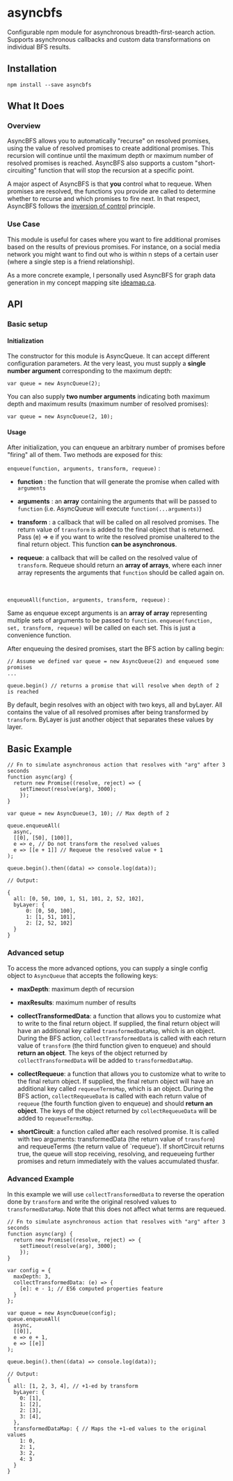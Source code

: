 # asyncbfs
Configurable npm module for asynchronous breadth-first-search action. Supports asynchronous callbacks and custom data transformations on individual BFS results.

## Installation

`npm install --save asyncbfs`

## What It Does

### Overview

AsyncBFS allows you to automatically "recurse" on resolved promises, using the value of resolved promises to create additional promises. This recursion will continue until the maximum depth or maximum number of resolved promises is reached. AsyncBFS also supports a custom "short-circuiting" function that will stop the recursion at a specific point.

A major aspect of AsyncBFS is that **you** control what to requeue. When promises are resolved, the functions you provide are called to determine whether to recurse and which promises to fire next. In that respect, AsyncBFS follows the [inversion of control](https://en.wikipedia.org/wiki/Inversion_of_control) principle.

### Use Case

This module is useful for cases where you want to fire additional promises based on the results of previous promises. For instance, on a social media network you might want to find out who is within n steps of a certain user (where a single step is a friend relationship).

As a more concrete example, I personally used AsyncBFS for graph data generation in my concept mapping site [ideamap.ca](http://ideamap.ca).

## API

### Basic setup

#### Initialization

The constructor for this module is AsyncQueue. It can accept different configuration parameters. At the very least, you must supply a **single number argument** corresponding to the maximum depth:

`var queue = new AsyncQueue(2);`

You can also supply **two number arguments** indicating both maximum depth and maximum results (maximum number of resolved promises):

`var queue = new AsyncQueue(2, 10);`
   <br/>

#### Usage

After initialization, you can enqueue an arbitrary number of promises before "firing" all of them. Two methods are exposed for this:

`enqueue(function, arguments, transform, requeue)` :

  - **function** : the function that will generate the promise when called with `arguments`
  
  - **arguments** : an **array** containing the arguments that will be passed to `function` (i.e. AsyncQueue will execute `function(...arguments)`)
  
  - **transform** : a callback that will be called on all resolved promises. The return value of `transform` is added to the final object that is returned. Pass (e) => e if you want to write the resolved promise unaltered to the final return object. This function **can be asynchronous**.
  
  - **requeue**: a callback that will be called on the resolved value of `transform`. Requeue should return an **array of arrays**, where each inner array represents the arguments that `function` should be called again on.
   <br/>
   
`enqueueAll(function, arguments, transform, requeue)` :

Same as enqueue except arguments is an **array of array** representing multiple sets of arguments to be passed to `function`. `enqueue(function, set, transform, requeue)` will be called on each set. This is just a convenience function.
  <br/>
  

After enqueuing the desired promises, start the BFS action by calling begin:

```
// Assume we defined var queue = new AsyncQueue(2) and enqueued some promises
...

queue.begin() // returns a promise that will resolve when depth of 2 is reached
```

By default, begin resolves with an object with two keys, all and byLayer. All contains the value of all resolved promises after being transformed by `transform`. ByLayer is just another object that separates these values by layer.

## Basic Example

```
// Fn to simulate asynchronous action that resolves with "arg" after 3 seconds
function async(arg) {
  return new Promise((resolve, reject) => {
    setTimeout(resolve(arg), 3000);
    });
}

var queue = new AsyncQueue(3, 10); // Max depth of 2

queue.enqueueAll(
  async,
  [[0], [50], [100]],
  e => e, // Do not transform the resolved values
  e => [[e + 1]] // Requeue the resolved value + 1
);

queue.begin().then((data) => console.log(data));

// Output:

{
  all: [0, 50, 100, 1, 51, 101, 2, 52, 102],
  byLayer: {
      0: [0, 50, 100],
      1: [1, 51, 101],
      2: [2, 52, 102]
  }
}

```

### Advanced setup

To access the more advanced options, you can supply a single config object to `AsyncQueue` that accepts the following keys:

  - **maxDepth**: maximum depth of recursion
  
  - **maxResults**: maximum number of results
  
  - **collectTransformedData**: a function that allows you to customize what to write to the final return object. If supplied, the final return object will have an additional key called `transformedDataMap`, which is an object. During the BFS action, `collectTransformedData` is called with each return value of `transform` (the third function given to enqueue) and should **return an object**. The keys of the object returned by `collectTransformedData` will be added to `transformedDataMap`.
  
  - **collectRequeue**: a function that allows you to customize what to write to the final return object. If supplied, the final return object will have an additional key called `requeueTermsMap`, which is an object. During the BFS action, `collectRequeueData` is called with each return value of `requeue` (the fourth function given to enqueue) and should **return an object**. The keys of the object returned by `collectRequeueData` will be added to `requeueTermsMap`.
  
- **shortCircuit**: a function called after each resolved promise. It is called with two arguments: transformedData (the return value of `transform`) and requeueTerms (the return value of `requeue'). If shortCircuit returns true, the queue will stop receiving, resolving, and requeueing further promises and return immediately with the values accumulated thusfar.

### Advanced Example

In this example we will use `collectTransformedData` to reverse the operation done by `transform` and write the original resolved values to `transformedDataMap`. Note that this does not affect what terms are requeued.

```
// Fn to simulate asynchronous action that resolves with "arg" after 3 seconds
function async(arg) {
  return new Promise((resolve, reject) => {
    setTimeout(resolve(arg), 3000);
    });
}

var config = {
  maxDepth: 3,
  collectTransformedData: (e) => {
    [e]: e - 1; // ES6 computed properties feature
  }
};

var queue = new AsyncQueue(config);
queue.enqueueAll(
  async,
  [[0]],
  e => e + 1,
  e => [[e]]
);

queue.begin().then((data) => console.log(data));

// Output:
{
  all: [1, 2, 3, 4], // +1-ed by transform
  byLayer: {
    0: [1],
    1: [2],
    2: [3],
    3: [4],
  },
  transformedDataMap: { // Maps the +1-ed values to the original values
    1: 0,
    2: 1,
    3: 2,
    4: 3
  }
}

```
